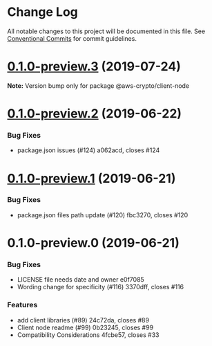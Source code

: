 # Change Log

All notable changes to this project will be documented in this file.
See [Conventional Commits](https://conventionalcommits.org) for commit guidelines.

# [0.1.0-preview.3](/compare/@aws-crypto/client-node@0.1.0-preview.2...@aws-crypto/client-node@0.1.0-preview.3) (2019-07-24)

**Note:** Version bump only for package @aws-crypto/client-node





# [0.1.0-preview.2](/compare/@aws-crypto/client-node@0.1.0-preview.1...@aws-crypto/client-node@0.1.0-preview.2) (2019-06-22)


### Bug Fixes

* package.json issues (#124) a062acd, closes #124





# [0.1.0-preview.1](/compare/@aws-crypto/client-node@0.1.0-preview.0...@aws-crypto/client-node@0.1.0-preview.1) (2019-06-21)


### Bug Fixes

* package.json files path update (#120) fbc3270, closes #120





# 0.1.0-preview.0 (2019-06-21)


### Bug Fixes

* LICENSE file needs date and owner e0f7085
* Wording change for specificity (#116) 3370dff, closes #116


### Features

* add client libraries (#89) 24c72da, closes #89
* Client node readme (#99) 0b23245, closes #99
* Compatibility Considerations 4fcbe57, closes #33
